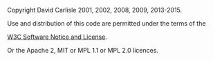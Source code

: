

Copyright David Carlisle 2001, 2002, 2008, 2009, 2013-2015.

Use and distribution of this code are permitted under the terms of the

[W3C Software Notice and License](http://www.w3.org/Consortium/Legal/copyright-software-19980720).

Or the Apache 2, MIT or MPL 1.1 or MPL 2.0 licences.
